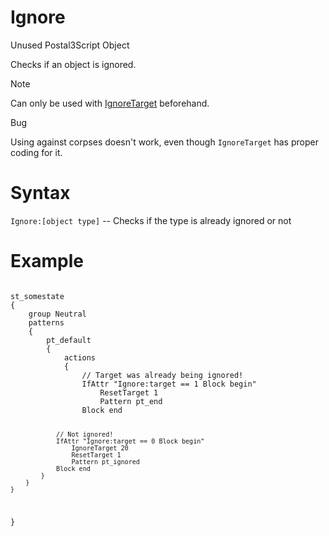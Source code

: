 # Ignore
<p>Unused Postal3Script Object</p>
<p>Checks if an object is ignored.</p>

<div class="admonition note">
<p class="admonition-title">Note</p>
<p>Can only be used with <a href="../../targetingfuncs/reset_ignore_settarget/#ignoretarget">IgnoreTarget</a> beforehand.</p>
</div>

<div class="admonition error">
<p class="admonition-title">Bug</p>
<p>Using against corpses doesn't work, even though <code>IgnoreTarget</code> has proper coding for it.</p>
</div>

<h1>Syntax</h1>
<p><code class="language-js">Ignore:[object type]</code> -- Checks if the type is already ignored or not</p>

</code></pre>
<h1>Example</h1>
<pre><code class="language-js">
st_somestate
{
	group Neutral
	patterns 
	{
		pt_default
		{
			actions
			{
				// Target was already being ignored!
                IfAttr "Ignore:target == 1 Block begin"
					ResetTarget 1
					Pattern pt_end
				Block end
				
				// Not ignored!
				IfAttr "Ignore:target == 0 Block begin"
					IgnoreTarget 20
					ResetTarget 1
					Pattern pt_ignored
				Block end
			}
		}
	}
}
</code></pre>